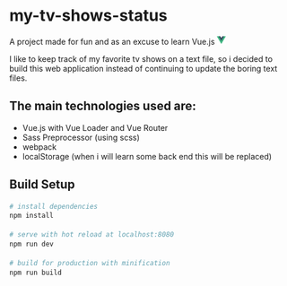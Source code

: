 # my-tv-shows-status

A project made for fun and as an excuse to learn Vue.js <img width="16" src="/build/logo.png" alt="Vue.js logo">

I like to keep track of my favorite tv shows on a text file, so i decided to build this web application instead of continuing to update the boring text files.

## The main technologies used are:

* Vue.js with Vue Loader and Vue Router
* Sass Preprocessor (using scss)
* webpack
* localStorage (when i will learn some back end this will be replaced)

## Build Setup

``` bash
# install dependencies
npm install

# serve with hot reload at localhost:8080
npm run dev

# build for production with minification
npm run build
```
